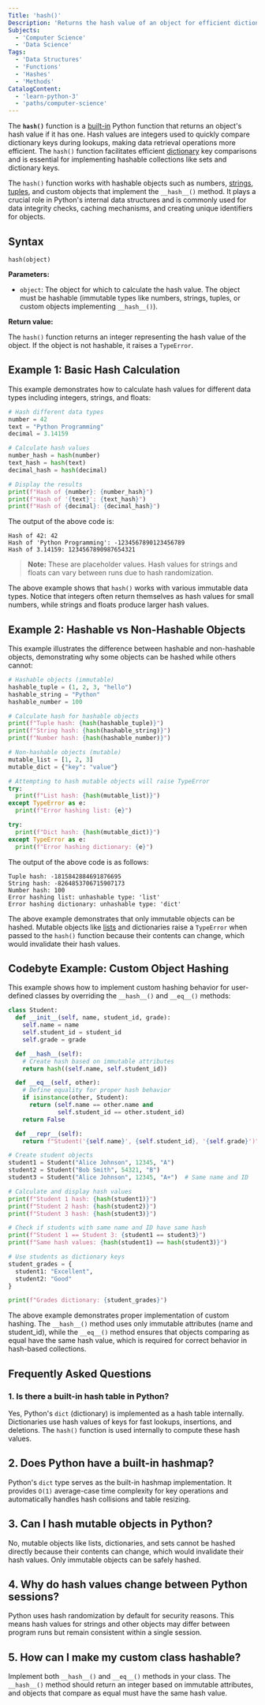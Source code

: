 ```yaml
---
Title: 'hash()'
Description: 'Returns the hash value of an object for efficient dictionary key comparisons and data retrieval operations.'
Subjects:
  - 'Computer Science'
  - 'Data Science'
Tags:
  - 'Data Structures'
  - 'Functions'
  - 'Hashes'
  - 'Methods'
CatalogContent:
  - 'learn-python-3'
  - 'paths/computer-science'
---
```


The **`hash()`** function is a [built-in](https://www.codecademy.com/resources/docs/python/built-in-functions) Python function that returns an object's hash value if it has one. Hash values are integers used to quickly compare dictionary keys during lookups, making data retrieval operations more efficient. The `hash()` function facilitates efficient [dictionary](https://www.codecademy.com/resources/docs/python/dictionaries) key comparisons and is essential for implementing hashable collections like sets and dictionary keys.

The `hash()` function works with hashable objects such as numbers, [strings](https://www.codecademy.com/resources/docs/python/strings), [tuples](https://www.codecademy.com/resources/docs/python/tuples), and custom objects that implement the `__hash__()` method. It plays a crucial role in Python's internal data structures and is commonly used for data integrity checks, caching mechanisms, and creating unique identifiers for objects.

## Syntax

```pseudo
hash(object)
```

**Parameters:**

- `object`: The object for which to calculate the hash value. The object must be hashable (immutable types like numbers, strings, tuples, or custom objects implementing `__hash__()`).

**Return value:**

The `hash()` function returns an integer representing the hash value of the object. If the object is not hashable, it raises a `TypeError`.

## Example 1: Basic Hash Calculation

This example demonstrates how to calculate hash values for different data types including integers, strings, and floats:

```py
# Hash different data types
number = 42
text = "Python Programming"
decimal = 3.14159

# Calculate hash values
number_hash = hash(number)
text_hash = hash(text)
decimal_hash = hash(decimal)

# Display the results
print(f"Hash of {number}: {number_hash}")
print(f"Hash of '{text}': {text_hash}")
print(f"Hash of {decimal}: {decimal_hash}")
```

The output of the above code is:

```shell
Hash of 42: 42
Hash of 'Python Programming': -1234567890123456789
Hash of 3.14159: 1234567890987654321
```

> **Note:** These are placeholder values. Hash values for strings and floats can vary between runs due to hash randomization.

The above example shows that `hash()` works with various immutable data types. Notice that integers often return themselves as hash values for small numbers, while strings and floats produce larger hash values.

## Example 2: Hashable vs Non-Hashable Objects

This example illustrates the difference between hashable and non-hashable objects, demonstrating why some objects can be hashed while others cannot:

```py
# Hashable objects (immutable)
hashable_tuple = (1, 2, 3, "hello")
hashable_string = "Python"
hashable_number = 100

# Calculate hash for hashable objects
print(f"Tuple hash: {hash(hashable_tuple)}")
print(f"String hash: {hash(hashable_string)}")
print(f"Number hash: {hash(hashable_number)}")

# Non-hashable objects (mutable)
mutable_list = [1, 2, 3]
mutable_dict = {"key": "value"}

# Attempting to hash mutable objects will raise TypeError
try:
  print(f"List hash: {hash(mutable_list)}")
except TypeError as e:
  print(f"Error hashing list: {e}")

try:
  print(f"Dict hash: {hash(mutable_dict)}")
except TypeError as e:
  print(f"Error hashing dictionary: {e}")
```

The output of the above code is as follows:

```shell
Tuple hash: -1815842884691876695
String hash: -8264853706715907173
Number hash: 100
Error hashing list: unhashable type: 'list'
Error hashing dictionary: unhashable type: 'dict'
```

The above example demonstrates that only immutable objects can be hashed. Mutable objects like [lists](https://www.codecademy.com/resources/docs/python/lists) and dictionaries raise a `TypeError` when passed to the `hash()` function because their contents can change, which would invalidate their hash values.

## Codebyte Example: Custom Object Hashing

This example shows how to implement custom hashing behavior for user-defined classes by overriding the `__hash__()` and `__eq__()` methods:

```py
class Student:
  def __init__(self, name, student_id, grade):
    self.name = name
    self.student_id = student_id
    self.grade = grade

  def __hash__(self):
    # Create hash based on immutable attributes
    return hash((self.name, self.student_id))

  def __eq__(self, other):
    # Define equality for proper hash behavior
    if isinstance(other, Student):
      return (self.name == other.name and
              self.student_id == other.student_id)
    return False

  def __repr__(self):
    return f"Student('{self.name}', {self.student_id}, '{self.grade}')"

# Create student objects
student1 = Student("Alice Johnson", 12345, "A")
student2 = Student("Bob Smith", 54321, "B")
student3 = Student("Alice Johnson", 12345, "A+")  # Same name and ID

# Calculate and display hash values
print(f"Student 1 hash: {hash(student1)}")
print(f"Student 2 hash: {hash(student2)}")
print(f"Student 3 hash: {hash(student3)}")

# Check if students with same name and ID have same hash
print(f"Student 1 == Student 3: {student1 == student3}")
print(f"Same hash values: {hash(student1) == hash(student3)}")

# Use students as dictionary keys
student_grades = {
  student1: "Excellent",
  student2: "Good"
}

print(f"Grades dictionary: {student_grades}")
```

The above example demonstrates proper implementation of custom hashing. The `__hash__()` method uses only immutable attributes (name and student_id), while the `__eq__()` method ensures that objects comparing as equal have the same hash value, which is required for correct behavior in hash-based collections.

## Frequently Asked Questions

### 1. Is there a built-in hash table in Python?

Yes, Python's `dict` (dictionary) is implemented as a hash table internally. Dictionaries use hash values of keys for fast lookups, insertions, and deletions. The `hash()` function is used internally to compute these hash values.

## 2. Does Python have a built-in hashmap?

Python's `dict` type serves as the built-in hashmap implementation. It provides `O(1)` average-case time complexity for key operations and automatically handles hash collisions and table resizing.

## 3. Can I hash mutable objects in Python?

No, mutable objects like lists, dictionaries, and sets cannot be hashed directly because their contents can change, which would invalidate their hash values. Only immutable objects can be safely hashed.

## 4. Why do hash values change between Python sessions?

Python uses hash randomization by default for security reasons. This means hash values for strings and other objects may differ between program runs but remain consistent within a single session.

## 5. How can I make my custom class hashable?

Implement both `__hash__()` and `__eq__()` methods in your class. The `__hash__()` method should return an integer based on immutable attributes, and objects that compare as equal must have the same hash value.
